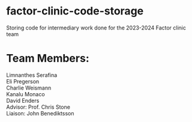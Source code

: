 # factor-clinic-code-storage
Storing code for intermediary work done for the 2023-2024 Factor clinic team

# Team Members:
Limnanthes Serafina\
Eli Pregerson\
Charlie Weismann\
Kanalu Monaco\
David Enders\
Advisor: Prof. Chris Stone\
Liaison: John Benediktsson
